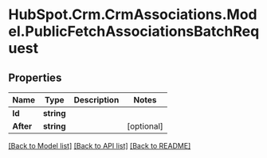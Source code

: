 # HubSpot.Crm.CrmAssociations.Model.PublicFetchAssociationsBatchRequest

## Properties

Name | Type | Description | Notes
------------ | ------------- | ------------- | -------------
**Id** | **string** |  | 
**After** | **string** |  | [optional] 

[[Back to Model list]](../README.md#documentation-for-models) [[Back to API list]](../README.md#documentation-for-api-endpoints) [[Back to README]](../README.md)


